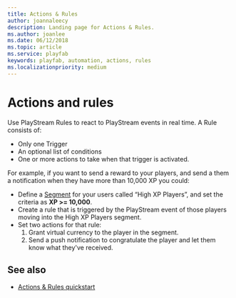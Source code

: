 ```yaml
---
title: Actions & Rules
author: joannaleecy
description: Landing page for Actions & Rules.
ms.author: joanlee
ms.date: 06/12/2018
ms.topic: article
ms.service: playfab
keywords: playfab, automation, actions, rules
ms.localizationpriority: medium
---
```


# Actions and rules

Use PlayStream Rules to react to PlayStream events in real time. A Rule consists of:

- Only one Trigger
- An optional list of conditions
- One or more actions to take when that trigger is activated.

For example, if you want to send a reward to your players, and send a them a notification when they have more than 10,000 XP you could:

- Define a [Segment](segmentation-overview.md) for your users called “High XP Players”, and set the criteria as **XP >= 10,000**.
- Create a rule that is triggered by the PlayStream event of those players moving into the High XP Players segment.
- Set two actions for that rule:
   1. Grant virtual currency to the player in the segment.
   2. Send a push notification to congratulate the player and let them know what they've received.

## See also

- [Actions &amp; Rules quickstart](action-rules-quickstart.md)
